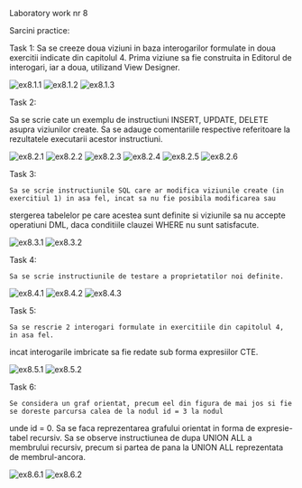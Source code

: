 Laboratory work nr 8


Sarcini practice:

Task 1:
   Sa se creeze doua viziuni in baza interogarilor formulate in doua exercitii indicate din capitolul 4.
 Prima viziune sa fie construita in Editorul de interogari, iar a doua, utilizand View Designer.
 
 ![ex8.1.1](https://github.com/mirelaverebceanu/DB/blob/master/Laboratory%208/Screens/lab8.1.1.PNG)
 ![ex8.1.2](https://github.com/mirelaverebceanu/DB/blob/master/Laboratory%208/Screens/lab8.1.2.PNG)
 ![ex8.1.3](https://github.com/mirelaverebceanu/DB/blob/master/Laboratory%208/Screens/lab8.1.3.PNG)
 
 Task 2:
 
   Sa se scrie cate un exemplu de instructiuni INSERT, UPDATE, DELETE asupra viziunilor create. 
 Sa se adauge comentariile respective referitoare la rezultatele executarii acestor instructiuni. 
 
 ![ex8.2.1](https://github.com/mirelaverebceanu/DB/blob/master/Laboratory%208/Screens/lab8.2.1.PNG)
 ![ex8.2.2](https://github.com/mirelaverebceanu/DB/blob/master/Laboratory%208/Screens/lab8.2.2.PNG)
 ![ex8.2.3](https://github.com/mirelaverebceanu/DB/blob/master/Laboratory%208/Screens/lab8.2.4.PNG)
 ![ex8.2.4](https://github.com/mirelaverebceanu/DB/blob/master/Laboratory%208/Screens/lab8.2.5.PNG)
 ![ex8.2.5](https://github.com/mirelaverebceanu/DB/blob/master/Laboratory%208/Screens/lab8.2.6.PNG)
 ![ex8.2.6](https://github.com/mirelaverebceanu/DB/blob/master/Laboratory%208/Screens/lab8.2.7.PNG)
 
 Task 3:
 
    Sa se scrie instructiunile SQL care ar modifica viziunile create (in exercitiul 1) in asa fel, incat sa nu fie posibila modificarea sau 
  stergerea tabelelor pe care acestea sunt definite si viziunile sa nu accepte operatiuni DML, daca conditiile clauzei WHERE nu sunt 
  satisfacute.
  
  ![ex8.3.1](https://github.com/mirelaverebceanu/DB/blob/master/Laboratory%208/Screens/lab8.3.1.PNG)
  ![ex8.3.2](https://github.com/mirelaverebceanu/DB/blob/master/Laboratory%208/Screens/lab8.3.2.PNG)
  
  Task 4:
  
    Sa se scrie instructiunile de testare a proprietatilor noi definite.
    
  ![ex8.4.1](https://github.com/mirelaverebceanu/DB/blob/master/Laboratory%208/Screens/lab8.4.1.PNG)
  ![ex8.4.2](https://github.com/mirelaverebceanu/DB/blob/master/Laboratory%208/Screens/lab8.4.2.PNG)
  ![ex8.4.3](https://github.com/mirelaverebceanu/DB/blob/master/Laboratory%208/Screens/lab8.4.3.PNG)
    
  Task 5: 
    
    Sa se rescrie 2 interogari formulate in exercitiile din capitolul 4, in asa fel.
  incat interogarile imbricate sa fie redate sub forma expresiilor CTE.
  
  ![ex8.5.1](https://github.com/mirelaverebceanu/DB/blob/master/Laboratory%208/Screens/lab8.5.1.PNG)
  ![ex8.5.2](https://github.com/mirelaverebceanu/DB/blob/master/Laboratory%208/Screens/lab8.5.2.PNG)
  
  Task 6:
  
    Se considera un graf orientat, precum eel din figura de mai jos si fie se doreste parcursa calea de la nodul id = 3 la nodul
unde id = 0. Sa se faca reprezentarea grafului orientat in forma de expresie-tabel recursiv. Sa se observe instructiunea de dupa 
UNION ALL a membrului recursiv, precum si partea de pana la UNION ALL reprezentata de membrul-ancora. 

![ex8.6.1](https://github.com/mirelaverebceanu/DB/blob/master/Laboratory%208/Screens/lab8.6.1.PNG)
![ex8.6.2](https://github.com/mirelaverebceanu/DB/blob/master/Laboratory%208/Screens/lab8.6.2.PNG)

